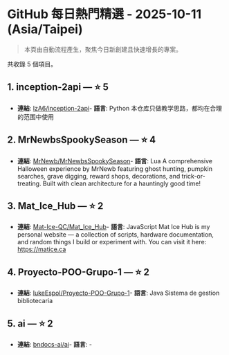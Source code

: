 # GitHub 每日熱門精選 - 2025-10-11 (Asia/Taipei)

> 本頁由自動流程產生，聚焦今日新創建且快速增長的專案。

共收錄 5 個項目。

## 1. inception-2api — ⭐ 5

- **連結**: [lzA6/inception-2api](https://github.com/lzA6/inception-2api)- **語言**: Python
本仓库只做教学思路，都均在合理的范围中使用

## 2. MrNewbsSpookySeason — ⭐ 4

- **連結**: [MrNewb/MrNewbsSpookySeason](https://github.com/MrNewb/MrNewbsSpookySeason)- **語言**: Lua
A comprehensive Halloween experience by MrNewb featuring ghost hunting, pumpkin searches, grave digging, reward shops, decorations, and trick-or-treating. Built with clean architecture for a hauntingly good time!

## 3. Mat_Ice_Hub — ⭐ 2

- **連結**: [Mat-Ice-QC/Mat_Ice_Hub](https://github.com/Mat-Ice-QC/Mat_Ice_Hub)- **語言**: JavaScript
Mat Ice Hub is my personal website — a collection of scripts, hardware documentation, and random things I build or experiment with.   You can visit it here: https://matice.ca

## 4. Proyecto-POO-Grupo-1 — ⭐ 2

- **連結**: [lukeEspol/Proyecto-POO-Grupo-1](https://github.com/lukeEspol/Proyecto-POO-Grupo-1)- **語言**: Java
Sistema de gestion bibliotecaria

## 5. ai — ⭐ 2

- **連結**: [bndocs-ai/ai](https://github.com/bndocs-ai/ai)- **語言**: -



